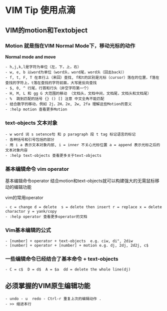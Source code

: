 VIM Tip 使用点滴
================

## VIM的motion和Textobject

### Motion 就是指在VIM Normal Mode下，移动光标的动作

**Normal mode and move**

    - h,j,k,l是字符为单位（左，下，上，右）
    - w, e, b 以word为单位（word头，word尾，word头（回去back））
    - f, t, F, T 在本行上（来回）查找, f和t的区别是光标（cursor）落在的位置，f落在查找的字符上，t落在查找的字符前面，大写是反向查找
    - $, 0, ^ 行尾，行首和行头（非空字符第一个）
    - H, M, L 和 gg G 大范围的移动 （文档头，文档中间，文档尾，文档头和文档尾）
    - %  跳到匹配的括号 {} () [] 注意 中文全角不能匹配
    - 结合数字的移动，例如 2j，2H，2e, 2w, 2fa 理解这些Motion的意义
    - :help motion 查看更多Motion

### text-objects 文本对象

    - w word 词 s setence句 和 p paragraph 段 t tag 标记语言的标记
    - 各种括号和引号包括的部分
    - 用 i a 表示文本对象内部, i = inner 不关心光标位置 a = append 表示光标之后的文本对象内容
    - :help text-objects 查看更多关于text-objects

### 基本编辑命令 vim operator

基本编辑命令operator 结合motion和text-objects就可以构建强大的无需鼠标移动的编辑功能

vim的常用operator

    - c = change d = delete  s = delete then insert r = replace x = delete charactor y = yank/copy
    - :help operator 查看更多operator的文档

### Vim基本编辑的公式

    - [number] + operator + text-objects  e.g. ciw, di", 2diw
    - [number] + operator + [number] + motion e.g. dj, 2dj, 2d2j, c$

### 一些编辑命令已经结合了基本命令 + text-objects

    - C = c$  D = d$  A = $a  dd = delete the whole line(dj)

## 必须掌握的VIM原生编辑功能

    - undo - u  redo - Ctrl-r 重复上次的编辑动作 .
    - >> 缩进本行
